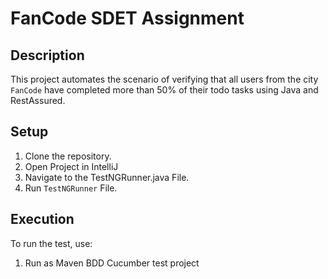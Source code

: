# FanCode SDET Assignment

## Description
This project automates the scenario of verifying that all users from the city `FanCode` have completed more than 50% of their todo tasks using Java and RestAssured.

## Setup
1. Clone the repository.
2. Open Project in IntelliJ
3. Navigate to the TestNGRunner.java File.
4. Run `TestNGRunner` File.

## Execution
To run the test, use: 
1. Run as Maven BDD Cucumber test project
